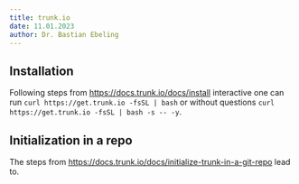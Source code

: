 ```yaml
---
title: trunk.io
date: 11.01.2023
author: Dr. Bastian Ebeling
---
```


## Installation

Following steps from <https://docs.trunk.io/docs/install> interactive one can run `curl https://get.trunk.io -fsSL | bash` or without questions `curl https://get.trunk.io -fsSL | bash -s -- -y`.

## Initialization in a repo

The steps from <https://docs.trunk.io/docs/initialize-trunk-in-a-git-repo> lead to.
